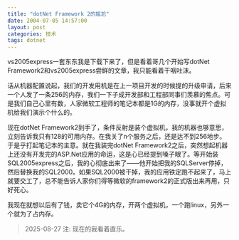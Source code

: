 ```yaml
---
title: "dotNet Framework 2的尴尬"
date: 2004-07-05 14:57:00
layout: post
categories: 技术
tags: dotnet
---
```


vs2005express一套东东我是下载下来了，但是看着哥几个开始写dotNet Framework2和vs2005express尝鲜的文章，我只能看着干咽吐沫。

话从机器配置说起，我们的开发用机是在上一项目开发的时候提的升级申请，后来一个人发了一条256的内存，我们一下子成开发部和工程部同事们羡慕的焦点。可是我们自己心里有数，人家微软工程师的笔记本都是1G的内存，没事就开个虚拟机给我们演示个什么的。

现在dotNet Framework2到手了，条件反射是装个虚拟机，我的机器也够意思，立刻告诉我只有128的可用内存。在我关了n个服务之后，还是达不到256地步。于是乎打起笔记本的主意。就在我装完dotNet Framework2之后，突然想起机器上还没有开发完的ASP.Net应用的命运，这是心已经提到嗓子眼了。等开始装SQL2005express之后，我的心彻底出来了——他开始把我的SQLServer停掉，然后替换我的SQL2000。如果SQL2000被干掉，我的应用铁定跑不起来了，马上就要交工了，总不能告诉人家你们得等微软的framework2的正式版出来再用，只好死心。

我现在就想以后有了钱，卖它个4G的内存，开两个虚拟机，一个跑linux，另外一个就为了占内存。

> 2025-08-27 注: 现在的我看着直乐。